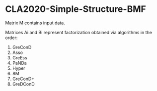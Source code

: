 # CLA2020-Simple-Structure-BMF

Matrix M contains input data. 

Matrices Ai and Bi represent factorization obtained via algorithms in the order:
1. GreConD
2. Asso
3. GreEss
4. PaNDa
5. Hyper
6. 8M
7. GreConD+
8. GreDConD
